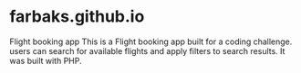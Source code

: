 # farbaks.github.io
Flight booking app
This is a Flight booking app built for a coding challenge. users can search for available flights and apply filters to search results. It was built with PHP.
